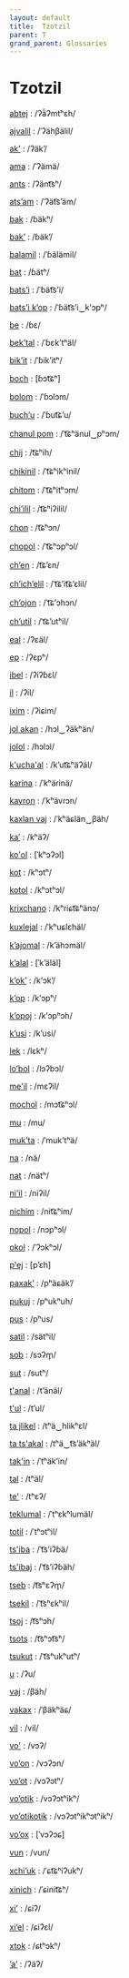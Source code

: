 ```yaml
---
layout: default
title:  Tzotzil
parent: T
grand_parent: Glossaries
---
```


# Tzotzil


[abtej](https://en.wiktionary.org/wiki/?curid=5584172)
: /ʔä̃ʔmtʰɛh/

[ajvalil](https://en.wiktionary.org/wiki/?curid=5648950)
: /ˈʔähβälil/

[akʼ](https://en.wiktionary.org/wiki/?curid=566152)
: /ʔäkʼ/

[ama](https://en.wiktionary.org/wiki/?curid=97031)
: /ˈʔämä/

[ants](https://en.wiktionary.org/wiki/?curid=281177)
: /ʔänt͡sʰ/

[atsʼam](https://en.wiktionary.org/wiki/?curid=5648983)
: /ˈʔät͡sʼäm/

[bak](https://en.wiktionary.org/wiki/?curid=221356)
: /ɓäkʰ/

[bakʼ](https://en.wiktionary.org/wiki/?curid=5649008)
: /ɓäkʼ/

[balamil](https://en.wiktionary.org/wiki/?curid=5446623)
: /ˈɓälämil/

[bat](https://en.wiktionary.org/wiki/?curid=5282)
: /ɓätʰ/

[batsʼi](https://en.wiktionary.org/wiki/?curid=5574643)
: /ˈɓät͡sʼi/

[batsʼi kʼop](https://en.wiktionary.org/wiki/?curid=5565523)
: /ˈɓät͡sʼi‿kʼɔpʰ/

[be](https://en.wiktionary.org/wiki/?curid=1810)
: /ɓɛ/

[bekʼtal](https://en.wiktionary.org/wiki/?curid=5577192)
: /ˈɓɛkʼtʰäl/

[bikʼit](https://en.wiktionary.org/wiki/?curid=5652038)
: /ˈɓikʼitʰ/

[boch](https://en.wiktionary.org/wiki/?curid=4443470)
: [ɓɔt͡ɕʰ]

[bolom](https://en.wiktionary.org/wiki/?curid=5571750)
: /ˈɓɔlɔm/

[buchʼu](https://en.wiktionary.org/wiki/?curid=5565516)
: /ˈɓut͡ɕʼu/

[chanul pom](https://en.wiktionary.org/wiki/?curid=5652112)
: /ˈt͡ɕʰänul‿pʰɔm/

[chij](https://en.wiktionary.org/wiki/?curid=5555600)
: /t͡ɕʰih/

[chikinil](https://en.wiktionary.org/wiki/?curid=5565702)
: /ˈt͡ɕʰikʰinil/

[chitom](https://en.wiktionary.org/wiki/?curid=5554691)
: /ˈt͡ɕʰitʰɔm/

[chiʼilil](https://en.wiktionary.org/wiki/?curid=5577024)
: /t͡ɕʰiʔilil/

[chon](https://en.wiktionary.org/wiki/?curid=1492297)
: /t͡ɕʰɔn/

[chopol](https://en.wiktionary.org/wiki/?curid=5580038)
: /ˈt͡ɕʰɔpʰɔl/

[chʼen](https://en.wiktionary.org/wiki/?curid=5578482)
: /t͡ɕʼɛn/

[chʼichʼelil](https://en.wiktionary.org/wiki/?curid=5568161)
: /ˈt͡ɕʼit͡ɕʼɛlil/

[chʼojon](https://en.wiktionary.org/wiki/?curid=5652087)
: /ˈt͡ɕʼɔhɔn/

[chʼutil](https://en.wiktionary.org/wiki/?curid=5598165)
: /ˈt͡ɕʼutʰil/

[eal](https://en.wiktionary.org/wiki/?curid=2156350)
: /ʔɛäl/

[ep](https://en.wiktionary.org/wiki/?curid=211995)
: /ʔɛpʰ/

[ibel](https://en.wiktionary.org/wiki/?curid=5575956)
: /ʔiʔɓɛl/

[il](https://en.wiktionary.org/wiki/?curid=50067)
: /ʔil/

[ixim](https://en.wiktionary.org/wiki/?curid=5565665)
: /ʔiɕim/

[jol akan](https://en.wiktionary.org/wiki/?curid=5657933)
: /hɔl‿ʔäkʰän/

[jolol](https://en.wiktionary.org/wiki/?curid=5565691)
: /hɔlɔl/

[k'ucha'al](https://en.wiktionary.org/wiki/?curid=5574633)
: /kʼut͡ɕʰäʔäl/

[karina](https://en.wiktionary.org/wiki/?curid=822051)
: /ˈkʰäɾinä/

[kavron](https://en.wiktionary.org/wiki/?curid=5721651)
: /ˈkʰävɾɔn/

[kaxlan vaj](https://en.wiktionary.org/wiki/?curid=5565777)
: /ˈkʰäɕlän‿βäh/

[kaʼ](https://en.wiktionary.org/wiki/?curid=5604133)
: /kʰäʔ/

[ko'ol](https://en.wiktionary.org/wiki/?curid=5574656)
: [ˈkʰɔʔɔl]

[kot](https://en.wiktionary.org/wiki/?curid=50282)
: /kʰɔtʰ/

[kotol](https://en.wiktionary.org/wiki/?curid=4540317)
: /kʰɔtʰɔl/

[krixchano](https://en.wiktionary.org/wiki/?curid=5565783)
: /kʰɾiɕt͡ɕʰänɔ/

[kuxlejal](https://en.wiktionary.org/wiki/?curid=5566418)
: /ˈkʰuɕlɛhäl/

[kʼajomal](https://en.wiktionary.org/wiki/?curid=5577215)
: /kʼähɔmäl/

[kʼalal](https://en.wiktionary.org/wiki/?curid=5945560)
: [ˈkʼäläl]

[kʼokʼ](https://en.wiktionary.org/wiki/?curid=5569922)
: /kʼɔkʼ/

[kʼop](https://en.wiktionary.org/wiki/?curid=5575498)
: /kʼɔpʰ/

[kʼopoj](https://en.wiktionary.org/wiki/?curid=5450934)
: /kʼɔpʰɔh/

[kʼusi](https://en.wiktionary.org/wiki/?curid=5574629)
: /kʼusi/

[lek](https://en.wiktionary.org/wiki/?curid=88241)
: /lɛkʰ/

[loʼbol](https://en.wiktionary.org/wiki/?curid=5607457)
: /lɔʔbɔl/

[me'il](https://en.wiktionary.org/wiki/?curid=5569402)
: /mɛʔil/

[mochol](https://en.wiktionary.org/wiki/?curid=5647547)
: /mɔt͡ɕʰɔl/

[mu](https://en.wiktionary.org/wiki/?curid=28942)
: /mu/

[mukʼta](https://en.wiktionary.org/wiki/?curid=5652041)
: /ˈmukʼtʰä/

[na](https://en.wiktionary.org/wiki/?curid=31465)
: /nä/

[nat](https://en.wiktionary.org/wiki/?curid=187324)
: /nätʰ/

[ni'il](https://en.wiktionary.org/wiki/?curid=5565716)
: /niʔil/

[nichim](https://en.wiktionary.org/wiki/?curid=5446307)
: /nit͡ɕʰim/

[nopol](https://en.wiktionary.org/wiki/?curid=5602148)
: /nɔpʰɔl/

[okol](https://en.wiktionary.org/wiki/?curid=5566400)
: /ˈʔɔkʰɔl/

[p'ej](https://en.wiktionary.org/wiki/?curid=5559458)
: [pʼɛh]

[paxakʼ](https://en.wiktionary.org/wiki/?curid=5607566)
: /pʰäɕäkʼ/

[pukuj](https://en.wiktionary.org/wiki/?curid=5606273)
: /pʰukʰuh/

[pus](https://en.wiktionary.org/wiki/?curid=55111)
: /pʰus/

[satil](https://en.wiktionary.org/wiki/?curid=5565728)
: /sätʰil/

[sob](https://en.wiktionary.org/wiki/?curid=230879)
: /sɔʔm̥/

[sut](https://en.wiktionary.org/wiki/?curid=69875)
: /sutʰ/

[t'anal](https://en.wiktionary.org/wiki/?curid=5600634)
: /tʼänäl/

[t'ul](https://en.wiktionary.org/wiki/?curid=5504564)
: /tʼul/

[ta jlikel](https://en.wiktionary.org/wiki/?curid=5598197)
: /tʰä‿hlikʰɛl/

[ta ts'akal](https://en.wiktionary.org/wiki/?curid=5604141)
: /tʰä‿t͡sʼäkʰäl/

[tak'in](https://en.wiktionary.org/wiki/?curid=5504258)
: /ˈtʰäkʼin/

[tal](https://en.wiktionary.org/wiki/?curid=74038)
: /tʰäl/

[te'](https://en.wiktionary.org/wiki/?curid=5408124)
: /tʰɛʔ/

[teklumal](https://en.wiktionary.org/wiki/?curid=5575451)
: /ˈtʰɛkʰlumäl/

[totil](https://en.wiktionary.org/wiki/?curid=5569382)
: /ˈtʰɔtʰil/

[ts'iba](https://en.wiktionary.org/wiki/?curid=5674433)
: /ˈt͡sʼiʔɓä/

[ts'ibaj](https://en.wiktionary.org/wiki/?curid=5674432)
: /ˈt͡sʼiʔɓäh/

[tseb](https://en.wiktionary.org/wiki/?curid=5451089)
: /t͡sʰɛʔm̥/

[tsekil](https://en.wiktionary.org/wiki/?curid=5653153)
: /ˈt͡sʰɛkʰil/

[tsoj](https://en.wiktionary.org/wiki/?curid=5574649)
: /t͡sʰɔh/

[tsots](https://en.wiktionary.org/wiki/?curid=5653307)
: /t͡sʰɔt͡sʰ/

[tsukut](https://en.wiktionary.org/wiki/?curid=5597897)
: /ˈt͡sʰukʰutʰ/

[u](https://en.wiktionary.org/wiki/?curid=8704)
: /ʔu/

[vaj](https://en.wiktionary.org/wiki/?curid=264358)
: /βäh/

[vakax](https://en.wiktionary.org/wiki/?curid=5604165)
: /ˈβäkʰäɕ/

[vil](https://en.wiktionary.org/wiki/?curid=559146)
: /vil/

[vo'](https://en.wiktionary.org/wiki/?curid=5568157)
: /vɔʔ/

[voʼon](https://en.wiktionary.org/wiki/?curid=5571751)
: /vɔʔɔn/

[voʼot](https://en.wiktionary.org/wiki/?curid=5571752)
: /vɔʔɔtʰ/

[voʼotik](https://en.wiktionary.org/wiki/?curid=5571754)
: /vɔʔɔtʰikʰ/

[voʼotikotik](https://en.wiktionary.org/wiki/?curid=5571755)
: /vɔʔɔtʰikʰɔtʰikʰ/

[voʼox](https://en.wiktionary.org/wiki/?curid=7437259)
: [ˈvɔʔɔɕ]

[vun](https://en.wiktionary.org/wiki/?curid=3057223)
: /vun/

[xchiʼuk](https://en.wiktionary.org/wiki/?curid=5449335)
: /ˈɕt͡ɕʰiʔukʰ/

[xinich](https://en.wiktionary.org/wiki/?curid=5571749)
: /ˈɕinit͡ɕʰ/

[xiʼ](https://en.wiktionary.org/wiki/?curid=5604661)
: /ɕiʔ/

[xiʼel](https://en.wiktionary.org/wiki/?curid=5604701)
: /ɕiʔɛl/

[xtok](https://en.wiktionary.org/wiki/?curid=5598152)
: /ɕtʰɔkʰ/

[ʼaʼ](https://en.wiktionary.org/wiki/?curid=6379694)
: /ʔäʔ/

